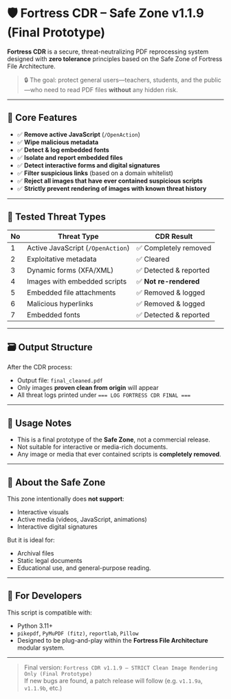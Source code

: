 # 🛡️ Fortress CDR – Safe Zone v1.1.9 (Final Prototype)

**Fortress CDR** is a secure, threat-neutralizing PDF reprocessing system designed with **zero tolerance** principles based on the Safe Zone of Fortress File Architecture.

> 🔒 The goal: protect general users—teachers, students, and the public—who need to read PDF files **without** any hidden risk.

---

## 🧩 Core Features

- ✅ **Remove active JavaScript** (`/OpenAction`)
- ✅ **Wipe malicious metadata**
- ✅ **Detect & log embedded fonts**
- ✅ **Isolate and report embedded files**
- ✅ **Detect interactive forms and digital signatures**
- ✅ **Filter suspicious links** (based on a domain whitelist)
- ✅ **Reject all images that have ever contained suspicious scripts**
- ✅ **Strictly prevent rendering of images with known threat history**

---

## 🧪 Tested Threat Types

| No | Threat Type                      | CDR Result                   |
|----|----------------------------------|-------------------------------|
| 1  | Active JavaScript (`/OpenAction`)| ✅ Completely removed         |
| 2  | Exploitative metadata            | ✅ Cleared                    |
| 3  | Dynamic forms (XFA/XML)          | ✅ Detected & reported        |
| 4  | Images with embedded scripts     | ✅ **Not re-rendered**        |
| 5  | Embedded file attachments        | ✅ Removed & logged           |
| 6  | Malicious hyperlinks             | ✅ Removed & logged           |
| 7  | Embedded fonts                   | ✅ Detected & reported        |

---

## 🗃️ Output Structure

After the CDR process:
- Output file: `final_cleaned.pdf`
- Only images **proven clean from origin** will appear
- All threat logs printed under `=== LOG FORTRESS CDR FINAL ===`

---

## 🚧 Usage Notes

- This is a final prototype of the **Safe Zone**, not a commercial release.
- Not suitable for interactive or media-rich documents.
- Any image or media that ever contained scripts is **completely removed**.

---

## 🧠 About the Safe Zone

This zone intentionally does **not support**:
- Interactive visuals
- Active media (videos, JavaScript, animations)
- Interactive digital signatures

But it is ideal for:
- Archival files
- Static legal documents
- Educational use, and general-purpose reading.

---

## 📎 For Developers

This script is compatible with:
- Python 3.11+
- `pikepdf`, `PyMuPDF (fitz)`, `reportlab`, `Pillow`
- Designed to be plug-and-play within the **Fortress File Architecture** modular system.

---

> Final version: `Fortress CDR v1.1.9 – STRICT Clean Image Rendering Only (Final Prototype)`  
> If new bugs are found, a patch release will follow (e.g. `v1.1.9a`, `v1.1.9b`, etc.)

